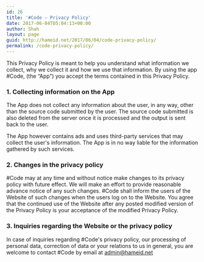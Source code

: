 ```yaml
---
id: 26
title: '#Code – Privacy Policy'
date: 2017-06-04T05:04:13+00:00
author: Shah
layout: page
guid: http://hameid.net/2017/06/04/code-privacy-policy/
permalink: /code-privacy-policy/
---
```

This Privacy Policy is meant to help you understand what information we collect, why we collect it and how we use that information. By using the app #Code, (the &#8220;App&#8221;) you accept the terms contained in this Privacy Policy.

### 1. Collecting information on the App

The App does not collect any information about the user, in any way, other than the source code submitted by the user. The source code submitted is also deleted from the server once it is processed and the output is sent back to the user.

The App however contains ads and uses third-party services that may collect the user's information. The App is in no way liable for the information gathered by such services.

### 2. Changes in the privacy policy

#Code may at any time and without notice make changes to its privacy policy with future effect. We will make an effort to provide reasonable advance notice of any such changes. #Code shall inform the users of the Website of such changes when the users log on to the Website. You agree that the continued use of the Website after any posted modified version of the Privacy Policy is your acceptance of the modified Privacy Policy.

### 3. Inquiries regarding the Website or the privacy policy

In case of inquiries regarding #Code's privacy policy, our processing of personal data, correction of data or your relations to us in general, you are welcome to contact #Code by email at admin@hameid.net
